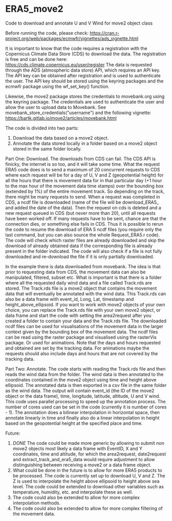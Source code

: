 # ERA5_move2
Code to download and annotate U and V Wind for move2 object class

Before running the code, please check: https://cran.r-project.org/web/packages/ecmwfr/vignettes/ads_vignette.html

It is important to know that the code requires a registration with the Copernicus Climate Data Store (CDS) to download the data. The registration is free and can be done here: https://cds.climate.copernicus.eu/user/register
The data is requested through the ADS (atmospheric data store) API, which requires an API key. The API key can be obtained after registration and is used to authenticate the user. The API key should be stored using the keyring packages and the ecmwfr package using the wf_set_key() function. 

Likewise, the move2 package stores the credentials to movebank.org using the keyring package. The credentials are used to authenticate the user and allow the user to upload data to Movebank. See movebank_store_credentials("username") and the following vignette: https://bartk.gitlab.io/move2/articles/movebank.html

The code is divided into two parts:
1. Download the data based on a move2 object.
2. Annotate the data stored locally in a folder based on a move2 object stored in the same folder locally.

Part One: Download.
The downloads from CDS can fail. The CDS API is finicky, the internet is so too, and it will take some time. What the request ERA5 code does is to send a maximum of 20 concurrent requests to CDS where each request will be for a day of U, V and Z (geopotential height) for all the hours that there is movement data for in that particular day (+1 hour to the max hour of the movement data time stamps) over the bounding box (extended by 1%) of the entire movement track. 
So depending on the track, there might be many requests to send. When a request was completed in CDS, a ncdf file is downloaded (name of the file will be download_ERA5_ and added the date of the data). Then the request on cds is deleted and a new request queued in CDS (but never more than 20), until all requests have been worked off. If many requests have to be sent, chance are that the connection dies, or something else fails in CDS. Thus it is possible to rerun the code to resume the download of ERA 5 ncdf files (you require only the last command, but you can also source the whole Request_ERA5.r code). The code will check which raster files are already downloaded and skip the download of already obtained data if the corresponding file is already present in the folder indicated. The code will also check if a file is not fully downloaded and re-download the file if it is only partially downloaded. 

In the example there is data downloaded from movebank. The idea is that prior to requesting data from CDS, the movement data can also be manipulated, filtered, subset etc. What is important is that there is a folder where all the requested daily wind data and a file called Track.rds are stored. The Track.rds file is a move2 object that contains the movement data that will eventually be annotated with the wind data. This Track.rds can also be a data frame with event_id, Long, Lat, timestamp and height_above_ellipsoid. If you want to work with move2 objects of your own choice, you can replace the Track.rds file with your own move2 object, or data frame and start the code with setting the area2request after you created a folder to contain your data and the Track.rds file.
The downloaded ncdf files can be used for visualisations of the movement data in the larger context given by the bounding box of the movement data. The ncdf files can be read using the raster package and visualised using the rasterVis package. Or used for animations. Note that the days and hours requested and obtained are set by the tracking data. For animations maybe the requests should also include days and hours that are not covered by the tracking data.

Part Two: Annotate.
The code starts with reading the Track.rds file and then reads the wind data from the folder. The wind data is then annotated to the coordinates contained in the move2 object using time and height above ellipsoid. The annotated data is then exported in a csv file in the same folder as the wind data. The output will contain event_id (the ID of the move2 object or the data frame), time, longitude, latitude, altitude, U and V wind. This code uses parallel processing to speed up the annotation process. The number of cores used can be set in the code (currently it is number of cores - 1). The annotation does a bilinear interpolation in horizontal space, then annotate linearly in time and finally also do a linear interpolation in height based on the geopotential height at the specified place and time. 

Future: 
1. *DONE* The code could be made more generic by allowing to submit non move2 objects most likely a data frame with EventID, X and Y coordinates, time and altitude, for which the area2request, date2request and extract_track_and_era5_data would require adjustment to allow distinguishing between receiving a move2 or a data frame object. 
2. What could be done in the future is to allow for more ERA5 products to be processed. The code is currently set up to download U, V and Z. The Z is used to interpolate the height above ellipsoid to height above sea level. The code could be extended to download other variables such as temperature, humidity, etc. and interpolate these as well. 
3. The code could also be extended to allow for more complex interpolation methods. 
4. The code could also be extended to allow for more complex filtering of the movement data. 